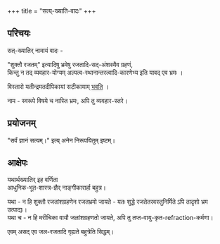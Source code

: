 +++
title = "सत्य्-ख्याति-वादः"
+++

## परिचयः
सत्-ख्यातिर् नामायं वादः - 

"शुक्तौ रजतम्" इत्यादिषु भ्रमेषु रजतादि-सद्-अंशस्यैव ग्रहणं,  
किन्तु न तद् व्यवहार-योग्यम् अल्पत्व-स्थानान्तरत्वादि-कारणेभ्य इति यावद् एव भ्रमः ।  

विस्तारो यतीन्द्रमतदीपिकायां सटीकायाम् [भवति](/AgamaH_vaiShNavaH/shrI-sampradAyaH/tattvam/parichaya-sanxepAH/yatIndra-mata-dIpikA/sarva-prastutiH/01_upodghAtaH/) । 

नाम - स्वरूपे विषये च नास्ति भ्रमः, अपि तु व्यवहार-स्तरे।  

## प्रयोजनम्
"सर्वं ज्ञानं सत्यम्।" इत्य् अनेन निरूपयितुम् इष्टम्।  

## आक्षेपः
यथार्थख्यातिर् इह वर्णिता  
आधुनिक-भूत-शास्त्र-ज्ञैर् नाङ्गीकारार्हा बहुत्र।  

यथा - न हि शुक्तौ रजतांशग्रहणेन रजतभ्रमो जायते - यतः शुद्धे रजतेतरवस्तुनिर्मिते ऽपि तादृशो भ्रम उत्पाद्यः।    
यथा च - न हि मरीचिका वायौ जलांशग्रहणतो जायते, अपि तु तप्त-वायु-कृत-refraction-कर्मणा। 

एवम् असद् एव जल-रजतादि गृह्यते बहुत्रेति सिद्धम्।  


